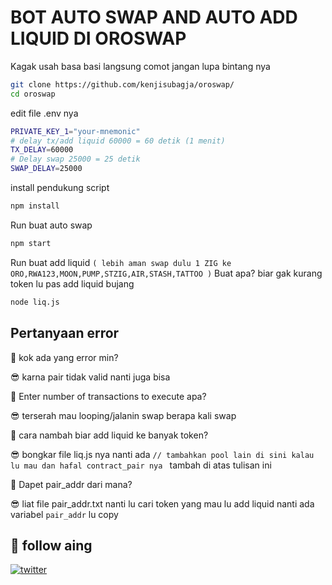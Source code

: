 
# BOT AUTO SWAP AND AUTO ADD LIQUID DI OROSWAP

Kagak usah basa basi langsung comot jangan lupa bintang nya

```bash 
git clone https://github.com/kenjisubagja/oroswap/
cd oroswap
```
edit file .env nya
```bash 
PRIVATE_KEY_1="your-mnemonic"
# delay tx/add liquid 60000 = 60 detik (1 menit)
TX_DELAY=60000
# Delay swap 25000 = 25 detik 
SWAP_DELAY=25000
```
install pendukung script
```bash 
npm install
```
Run buat auto swap
```bash 
npm start
```
Run buat add liquid ```( lebih aman swap dulu 1 ZIG ke ORO,RWA123,MOON,PUMP,STZIG,AIR,STASH,TATTOO )``` Buat apa? biar gak kurang token lu pas add liquid bujang
```bash 
node liq.js
```

## Pertanyaan error 
🤔 kok ada yang error min?

😎 karna pair tidak valid nanti juga bisa

🤔 Enter number of transactions to execute apa?

😎 terserah mau looping/jalanin swap berapa kali swap

🤔 cara nambah biar add liquid ke banyak token? 

😎 bongkar file liq.js nya nanti ada ```// tambahkan pool lain di sini kalau lu mau dan hafal contract_pair nya ``` tambah di atas tulisan ini

🤔 Dapet pair_addr dari mana? 

😎 liat file pair_addr.txt nanti lu cari token yang mau lu add liquid nanti ada variabel ```pair_addr``` lu copy 



## 🔗 follow aing 

[![twitter](https://img.shields.io/badge/twitter-1DA1F2?style=for-the-badge&logo=twitter&logoColor=white)](https://twitter.com/kenjisubagja)

